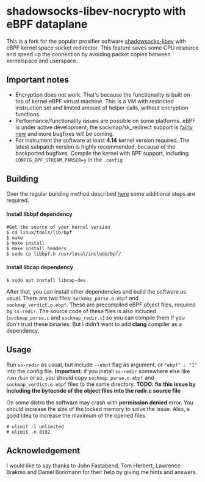 # shadowsocks-libev-nocrypto with eBPF dataplane

This is a fork for the popular proxifier software [shadowsocks-libev](https://github.com/shadowsocks/shadowsocks-libev) with eBPF kernel space socket redirector. This feature saves some CPU resource and speed up the connection by avoiding packet copies between kernelspace and userspace.

## Important notes
* Encryption does not work. That's because the functionality is built on top of kernel eBPF virtual machine. This is a VM with restricted instruction set and limited amount of helper calls, without encryption functions.
* Performance/functionality issues are possible on some platforms. eBPF is under active development, the sockmap/sk_redirect support is [fairly new](https://lwn.net/Articles/731133/) and more bugfixes will be coming.
* For instrument the software at least **4.14** kernel version required. The latest subpatch version is highly recommended, because of the backported bugfixes. Compile the kernel with BPF support, including `CONFIG_BPF_STREAM_PARSER=y` in the `.config`

## Building
Over the regular building method described [here](https://github.com/SPYFF/shadowsocks-libev-nocrypto) some additional steps are required.

#### Install **libbpf** dependency
```
#Get the source of your kernel version
$ cd linux/tools/lib/bpf
$ make
$ make install
$ make install_headers
$ sudo cp libbpf.h /usr/local/include/bpf/
```
#### Install **libcap** dependency
```
$ sudo apt install libcap-dev
```

After that, you can install other dependencies and build the software as usual. There are two files: `sockmap_parse.o.ebpf` and `sockmap_verdict.o.ebpf`. These are precompiled eBPF object files, required by `ss-redir`. The source code of these files is also included (`sockmap_parse.c` and `sockmap_redir.c`) so you can compile them if you don't trust these binaries. But I didn't want to add **clang** compiler as a dependency. 

## Usage
Run `ss-redir` as usual, but include `--ebpf` flag as argument, or `"ebpf" : "1"` into the config file. **Important**: if you install `ss-redir` somewhere else like `/usr/bin` or so, you should copy `sockmap_parse.o.ebpf` and `sockmap_verdict.o.ebpf` files to the same directory. **TODO: fix this issue by including the bytecode of the object files into the redir.c source file**

On some distro the software may crash with **permission denied** error. You should increase the size of the locked memory to solve the issue. Also, a good idea to increase the maximum of the opened files.
```
# ulimit -l unlimited
# ulimit -n 8192
```


## Acknowledgement
I would like to say thanks to John Fastabend, Tom Herbert, Lawrence Brakmo and Daniel Borkmann for their help by giving me hints and answers.
